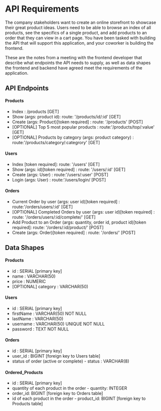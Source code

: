 # API Requirements
The company stakeholders want to create an online storefront to showcase their great product ideas. Users need to be able to browse an index of all products, see the specifics of a single product, and add products to an order that they can view in a cart page. You have been tasked with building the API that will support this application, and your coworker is building the frontend.

These are the notes from a meeting with the frontend developer that describe what endpoints the API needs to supply, as well as data shapes the frontend and backend have agreed meet the requirements of the application. 

## API Endpoints
#### Products
- Index : /products [GET]
- Show (args: product id): route: '/products/id/:id' [GET]
- Create (args: Product)[token required] : route: '/products' [POST]
- [OPTIONAL] Top 5 most popular products : route:'/products/top/:value' [GET]
- [OPTIONAL] Products by category (args: product category) : route:'/products/category/:categrory' [GET]

#### Users
- Index [token required]: route: '/users' [GET]
- Show (args: id)[token required] : route: '/users/:id' [GET]
- Create (args: User) : route:'/users/:user' [POST]
- Login (args: User) : route:'/users/login/ [POST]

#### Orders
- Current Order by user (args: user id)[token required] : route:'/orders/users/:id' [GET]
- [OPTIONAL] Completed Orders by user (args: user id)[token required] : route: '/orders/users/:id/complete/' [GET]
- Add Product to an Order (args: quantity, order id, product id)[token required]: route: '/orders/:id/product/' [POST]
- Create (args: Order)[token required] : route: '/orders/' [POST]

## Data Shapes
#### Products
-  id : SERIAL [primary key]
- name : VARCHAR(50)
- price : NUMERIC
- [OPTIONAL] category : VARCHAR(50)

#### Users
- id : SERIAL [primary key]
- firstName : VARCHAR(50) NOT NULL
- lastName : VARCHAR(50)
- username : VARCHAR(50) UNIQUE NOT NULL
- password : TEXT NOT NULL

#### Orders
- id : SERIAL [primary key]
- user_id : BIGINT [foreign key to Users table]
- status of order (active or complete) - status : VARCHAR(8)

#### Ordered_Products
- id : SERIAL [primary key]
- quantity of each product in the order -  quantity: INTEGER
- order_id: BIGINT [foreign key to Orders table]
- id of each product in the order - product_id: BIGINT [foreign key to Products table]
